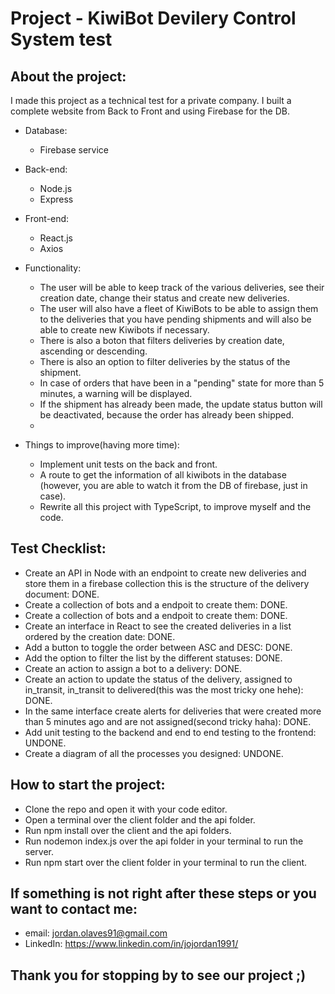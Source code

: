 # Project - KiwiBot Devilery Control System test

## About the project:

  I made this project as a technical test for a private company. I built a complete website from Back to Front and using Firebase for the DB.

  - Database:
      - Firebase service

  - Back-end:
      - Node.js
      - Express

  - Front-end:
      - React.js
      - Axios
        
  - Functionality:
      - The user will be able to keep track of the various deliveries, see their creation date, change their status and create new deliveries.
      - The user will also have a fleet of KiwiBots to be able to assign them to the deliveries that you have pending shipments and will also be able to create new Kiwibots if necessary.
      - There is also a boton that filters deliveries by creation date, ascending or descending.
      - There is also an option to filter deliveries by the status of the shipment.
      - In case of orders that have been in a "pending" state for more than 5 minutes, a warning will be displayed.
      - If the shipment has already been made, the update status button will be deactivated, because the order has already been shipped.
      - 
  - Things to improve(having more time):
      - Implement unit tests on the back and front.
      - A route to get the information of all kiwibots in the database (however, you are able to watch it from the DB of firebase, just in case).
      - Rewrite all this project with TypeScript, to improve myself and the code.

 ## Test Checklist:

  - Create an API in Node with an endpoint to create new deliveries and store them in a firebase collection this is the structure of the delivery document: DONE.
  - Create a collection of bots and a endpoit to create them: DONE.
  - Create a collection of bots and a endpoit to create them: DONE.
  - Create an interface in React to see the created deliveries in a list ordered by the creation date: DONE.
  - Add a button to toggle the order between ASC and DESC: DONE.
  - Add the option to filter the list by the different statuses: DONE.
  - Create an action to assign a bot to a delivery: DONE.
  - Create an action to update the status of the delivery, assigned to in_transit, in_transit to delivered(this was the most tricky one hehe): DONE.
  - In the same interface create alerts for deliveries that were created more than 5 minutes ago and are not assigned(second tricky haha): DONE.
  - Add unit testing to the backend and end to end testing to the frontend: UNDONE.
  - Create a diagram of all the processes you designed: UNDONE.
  
 ## How to start the project:
 
   - Clone the repo and open it with your code editor.
   - Open a terminal over the client folder and the api folder.
   - Run npm install over the client and the api folders.
   - Run nodemon index.js over the api folder in your terminal to run the server.
   - Run npm start over the client folder in your terminal to run the client.

 ## If something is not right after these steps or you want to contact me:
 
   - email: jordan.olaves91@gmail.com
   - LinkedIn: https://www.linkedin.com/in/jojordan1991/

 ## Thank you for stopping by to see our project ;)
